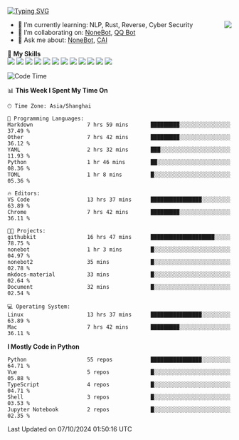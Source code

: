 [![Typing SVG](https://readme-typing-svg.herokuapp.com?size=25&duration=2500&color=8C43EA&vCenter=true&width=200&height=40&lines=Hi+there+%F0%9F%91%8B%F0%9F%8F%BB;I'm+yanyongyu)](https://git.io/typing-svg)

<a href="#">
  <img align="right" src="https://github-readme-stats.vercel.app/api?username=yanyongyu&count_private=true&show_icons=true&bg_color=15,f2f7fd,E0EAFC" />
</a>

- 🌱 I’m currently learning: NLP, Rust, Reverse, Cyber Security
- 👯 I’m collaborating on: [NoneBot](https://github.com/nonebot), [QQ Bot](https://github.com/Mrs4s/go-cqhttp)
- 💬 Ask me about: [NoneBot](https://github.com/nonebot), [CAI](https://github.com/cscs181/CAI)

🌟 **My Skills**  
![](https://img.shields.io/badge/-Python-3e74a2?style=flat-square&logo=Python&logoColor=fff)
![](https://img.shields.io/badge/-TypeScript-3178C6?style=flat-square&logo=TypeScript&logoColor=fff)
![](https://img.shields.io/badge/-Vue-4fc08d?style=flat-square&logo=Vue.js&logoColor=fff)
![](https://img.shields.io/badge/-React-2d98ce?style=flat-square&logo=React&logoColor=fff)
![](https://img.shields.io/badge/-FastAPI-009688?style=flat-square&logo=FastAPI&logoColor=fff)
![](https://img.shields.io/badge/-Linux-000000?style=flat-square&logo=Linux&logoColor=fff)
![](https://img.shields.io/badge/-Docker-2496ED?style=flat-square&logo=Docker&logoColor=fff)
![](https://img.shields.io/badge/-Kubernetes-326CE5?style=flat-square&logo=Kubernetes&logoColor=fff)
![](https://img.shields.io/badge/-GitHub%20Actions-2088FF?style=flat-square&logo=GitHubActions&logoColor=fff)
![](https://img.shields.io/badge/-PostgreSQL-4169E1?style=flat-square&logo=PostgreSQL&logoColor=fff)
![](https://img.shields.io/badge/-Redis-DC382D?style=flat-square&logo=Redis&logoColor=fff)
![](https://img.shields.io/badge/-MongoDB-47A248?style=flat-square&logo=MongoDB&logoColor=fff)

<!--START_SECTION:waka-->
![Code Time](http://img.shields.io/badge/Code%20Time-6%2C740%20hrs%2027%20mins-blue)

📊 **This Week I Spent My Time On** 

```text
🕑︎ Time Zone: Asia/Shanghai

💬 Programming Languages: 
Markdown                 7 hrs 59 mins       █████████░░░░░░░░░░░░░░░░   37.49 % 
Other                    7 hrs 42 mins       █████████░░░░░░░░░░░░░░░░   36.12 % 
YAML                     2 hrs 32 mins       ███░░░░░░░░░░░░░░░░░░░░░░   11.93 % 
Python                   1 hr 46 mins        ██░░░░░░░░░░░░░░░░░░░░░░░   08.36 % 
TOML                     1 hr 8 mins         █░░░░░░░░░░░░░░░░░░░░░░░░   05.36 % 

🔥 Editors: 
VS Code                  13 hrs 37 mins      ████████████████░░░░░░░░░   63.89 % 
Chrome                   7 hrs 42 mins       █████████░░░░░░░░░░░░░░░░   36.11 % 

🐱‍💻 Projects: 
githubkit                16 hrs 47 mins      ████████████████████░░░░░   78.75 % 
nonebot                  1 hr 3 mins         █░░░░░░░░░░░░░░░░░░░░░░░░   04.97 % 
nonebot2                 35 mins             █░░░░░░░░░░░░░░░░░░░░░░░░   02.78 % 
mkdocs-material          33 mins             █░░░░░░░░░░░░░░░░░░░░░░░░   02.64 % 
Document                 32 mins             █░░░░░░░░░░░░░░░░░░░░░░░░   02.54 % 

💻 Operating System: 
Linux                    13 hrs 37 mins      ████████████████░░░░░░░░░   63.89 % 
Mac                      7 hrs 42 mins       █████████░░░░░░░░░░░░░░░░   36.11 % 
```

**I Mostly Code in Python** 

```text
Python                   55 repos            ████████████████░░░░░░░░░   64.71 % 
Vue                      5 repos             █░░░░░░░░░░░░░░░░░░░░░░░░   05.88 % 
TypeScript               4 repos             █░░░░░░░░░░░░░░░░░░░░░░░░   04.71 % 
Shell                    3 repos             █░░░░░░░░░░░░░░░░░░░░░░░░   03.53 % 
Jupyter Notebook         2 repos             █░░░░░░░░░░░░░░░░░░░░░░░░   02.35 % 
```




 Last Updated on 07/10/2024 01:50:16 UTC
<!--END_SECTION:waka-->
